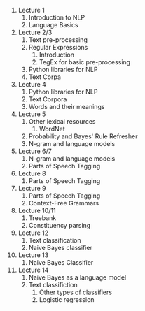 1. Lecture 1
	1. Introduction to NLP
	2. Language Basics
2. Lecture 2/3
	1. Text pre-processing
	2. Regular Expressions
		1. Introduction
		2. TegEx for basic pre-processing
	3. Python libraries for NLP
	4. Text Corpa
3. Lecture 4
	1. Python libraries for NLP
	2. Text Corpora
	3. Words and their meanings
4. Lecture 5
	1. Other lexical resources
		1. WordNet
	2. Probability and Bayes' Rule Refresher
	3. N-gram and language models
6. Lecture 6/7
	1. N-gram and language models
	2. Parts of Speech Tagging
7. Lecture 8
	1. Parts of Speech Tagging
8. Lecture 9
	1. Parts of Speech Tagging
	2. Context-Free Grammars
9. Lecture 10/11
	1. Treebank
	2. Constituency parsing
10. Lecture 12
	1. Text classification
	2. Naive Bayes classifier
11. Lecture 13
	1. Naive Bayes Classifier
12. Lecture 14
	1. Naive Bayes as a language model
	2. Text classifiction
		1. Other types of classifiers
		2. Logistic regression